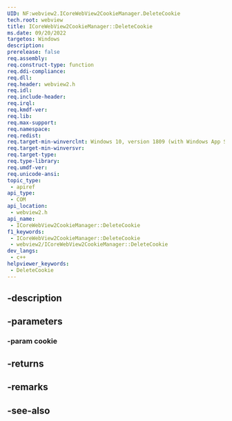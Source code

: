 ```yaml
---
UID: NF:webview2.ICoreWebView2CookieManager.DeleteCookie
tech.root: webview
title: ICoreWebView2CookieManager::DeleteCookie
ms.date: 09/20/2022
targetos: Windows
description: 
prerelease: false
req.assembly: 
req.construct-type: function
req.ddi-compliance: 
req.dll: 
req.header: webview2.h
req.idl: 
req.include-header: 
req.irql: 
req.kmdf-ver: 
req.lib: 
req.max-support: 
req.namespace: 
req.redist: 
req.target-min-winverclnt: Windows 10, version 1809 (with Windows App SDK 1.1 or later)
req.target-min-winversvr: 
req.target-type: 
req.type-library: 
req.umdf-ver: 
req.unicode-ansi: 
topic_type:
 - apiref
api_type:
 - COM
api_location:
 - webview2.h
api_name:
 - ICoreWebView2CookieManager::DeleteCookie
f1_keywords:
 - ICoreWebView2CookieManager::DeleteCookie
 - webview2/ICoreWebView2CookieManager::DeleteCookie
dev_langs:
 - c++
helpviewer_keywords:
 - DeleteCookie
---
```


## -description

## -parameters

### -param cookie

## -returns

## -remarks

## -see-also


